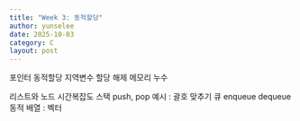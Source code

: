 ```yaml
---
title: "Week 3: 동적할당"
author: yunselee
date: 2025-10-03
category: C
layout: post
---
```




포인터
동적할당
지역변수
할당 해제
메모리 누수

리스트와 노드
시간복잡도
스택
push, pop
예시 : 괄호 맞추기
큐
enqueue
dequeue
동적 배열 : 벡터
